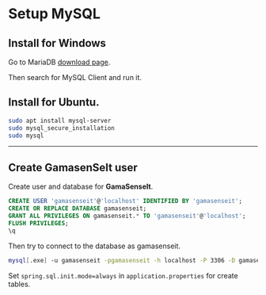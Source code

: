 # Setup MySQL

## Install for Windows

Go to MariaDB [download page](https://mariadb.org/download).

Then search for MySQL Client and run it.

## Install for Ubuntu.
```sh
sudo apt install mysql-server
sudo mysql_secure_installation
sudo mysql
```

***

## Create GamasenSeIt user

Create user and database for **GamaSenseIt**.
```sql
CREATE USER 'gamasenseit'@'localhost' IDENTIFIED BY 'gamasenseit';
CREATE OR REPLACE DATABASE gamasenseit;
GRANT ALL PRIVILEGES ON gamasenseit.* TO 'gamasenseit'@'localhost';
FLUSH PRIVILEGES;
\q
```

Then try to connect to the database as gamasenseit.
```sh
mysql[.exe] -u gamasenseit -pgamasenseit -h localhost -P 3306 -D gamasenseit [--skip-ssl]
```

Set `spring.sql.init.mode=always` in `application.properties` for create tables.
